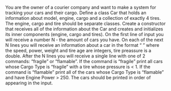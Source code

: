 You are the owner of a courier company and want to make a system for tracking your cars and their cargo. Define a
class Car that holds an information about model, engine, cargo and a collection of exactly 4 tires. The engine, cargo
and tire should be separate classes. Create a constructor that receives all of the information about the Car and
creates and initializes its inner components (engine, cargo and tires).
On the first line of input you will receive a number N ‐ the amount of cars you have. On each of the next N lines you
will receive an information about a car in the format “<Model> <EngineSpeed> <EnginePower> <CargoWeight>
<CargoType> <Tire1Pressure> <Tire1Age> <Tire2Pressure> <Tire2Age> <Tire3Pressure> <Tire3Age>
<Tire4Pressure> <Tire4Age>” where the speed, power, weight and tire age are integers, tire preassure is a double.
After the N lines you will receive a single line with one of 2 commands: “fragile” or “flamable”. If the command is
“fragile” print all cars whose Cargo Type is “fragile” with a tire whose pressure is < 1. If the command is “flamable”
print all of the cars whose Cargo Type is “flamable” and have Engine Power > 250. The cars should be printed in
order of appearing in the input.
